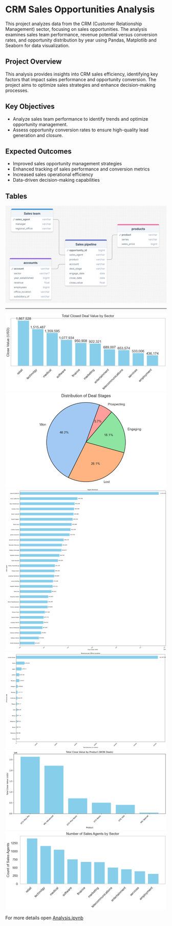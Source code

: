 # CRM Sales Opportunities Analysis

This project analyzes data from the CRM (Customer Relationship Management) sector, focusing on sales opportunities. The analysis examines sales team performance, revenue potential versus conversion rates, and opportunity distribution by year using Pandas, Matplotlib and Seaborn for data visualization.

## Project Overview

This analysis provides insights into CRM sales efficiency, identifying key factors that impact sales performance and opportunity conversion. The project aims to optimize sales strategies and enhance decision-making processes.

## Key Objectives

-   Analyze sales team performance to identify trends and optimize opportunity management.
-   Assess opportunity conversion rates to ensure high-quality lead generation and closure.

## Expected Outcomes

-   Improved sales opportunity management strategies
-   Enhanced tracking of sales performance and conversion metrics
-   Increased sales operational efficiency
-   Data-driven decision-making capabilities

## Tables

![Diagram](./Diagram.png)

---

![close_value_per_sector](./Vizs/close_value_per_sector.png)
![Deal_stage_dist](./Vizs/Deal_stage_dist.png)
![Rev_per_agent](./Vizs/Rev_per_agent.png)
![Rev_per_office](./Vizs/Rev_per_office.png)
![Total_close_values](./Vizs/Total_close_values.png)
![count_agent_per_sector](./Vizs/count_agent_per_sector.png)

For more details open [Analysis.ipynb](./Analysis.ipynb)
